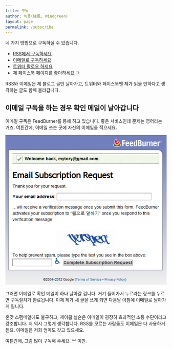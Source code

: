 ```yaml
---
title: 구독
author: 녹풍(綠風, Windgreen)
layout: page
permalink: /subscribe
---
```


네 가지 방법으로 구독하실 수 있습니다.

*   [RSS에서 구독하세요][3]
*   [이메일로 구독하세요][4]
*   [트위터 팔로우 하세요][5]
*   [제 페이스북 페이지를 좋아하세요 ㅋ][6]

RSS와 이메일은 제 블로그 글만 날아가고, 트위터와 페이스북엔 제가 읽을 만하다고 생각하는 글도 함께 올라갑니다.

## 이메일 구독을 하는 경우 확인 메일이 날아갑니다

이메일 구독은 FeedBurner를 통해 하고 있습니다. 좋은 서비스인데 문제는 영어라는 거죠. 여튼간에, 이메일 쓰는 곳에 자신의 이메일을 적으세요.

![](/uploads/legacy/mytory-email-subscription.png)

그러면 이메일로 확인 메일이 하나 날아갈 겁니다. 거기 들어가서 누르라는 링크를 누르면 구독절차가 완료됩니다. 이제 제가 새 글을 쓰게 되면 다음날 아침에 이메일로 날아가게 됩니다.

온갖 스팸메일에도 불구하고, 제이콥 닐슨은 이메일이 굉장히 효과적인 소통 수단이라고 강조합니다. 저 역시 그렇게 생각합니다. RSS를 모르는 사람들도 이메일은 다 사용하거든요. 이메일은 저희 엄마도 갖고 있으세요.

여튼간에, 그럼 많이 구독해 주세요. ^^ 이만.

[3]: http://feeds.feedburner.com/mytory_tc
[4]: http://feedburner.google.com/fb/a/mailverify?uri=mytory_tc&loc=en_US
[5]: https://twitter.com/mytory
[6]: http://facebook.com/mytorydev
